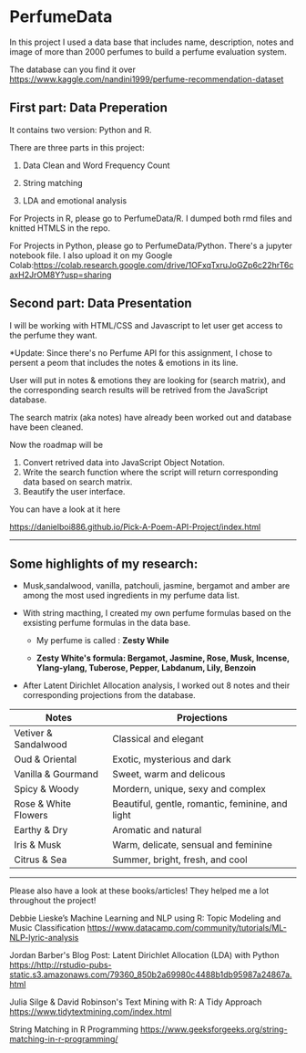 # PerfumeData
In this project I used a data base that includes name, description, notes and image of more than 2000 perfumes to build a perfume evaluation system. 

The database can you find it over <https://www.kaggle.com/nandini1999/perfume-recommendation-dataset>

## First part: Data Preperation

It contains two version: Python and R.

There are three parts in this project:

1. Data Clean and Word Frequency Count

2. String matching 

3. LDA and emotional analysis

For Projects in R, please go to PerfumeData/R. I dumped both rmd files and knitted HTMLS in the repo. 

For Projects in Python, please go to PerfumeData/Python. There's a jupyter notebook file. I also upload it on my Google Colab:<https://colab.research.google.com/drive/1OFxqTxruJoGZp6c22hrT6caxH2JrOM8Y?usp=sharing> 


## Second part: Data Presentation 

I will be working with HTML/CSS and Javascript to let user get access to the perfume they want. 

*Update: Since there's no Perfume API for this assignment, I chose to persent a peom that includes the notes & emotions in its line. 

User will put in notes & emotions they are looking for (search matrix), and the corresponding search results will be retrived from the JavaScript database.

The search matrix (aka notes) have already been worked out and database have been cleaned. 

Now the roadmap will be 

1. Convert retrived data into JavaScript Object Notation. 
2. Write the search function where the script will return corresponding data based on search matrix. 
3. Beautify the user interface. 

You can have a look at it here

<https://danielboi886.github.io/Pick-A-Poem-API-Project/index.html>

------------------------------------------------------------
## Some highlights of my research: 

* Musk,sandalwood, vanilla, patchouli, jasmine, bergamot and amber are among the most used ingredients in my perfume data list. 

* With string macthing, I created my own perfume formulas based on the exsisting perfume formulas in the data base. 

  * My perfume is called : **Zesty While** 
  
   * **Zesty White's formula: Bergamot, Jasmine, Rose, Musk, Incense, Ylang-ylang, Tuberose, Pepper, Labdanum, Lily, Benzoin**
   
* After Latent Dirichlet Allocation analysis, I worked out 8 notes and their corresponding projections from the database. 

Notes	|Projections
------------- | -------------
Vetiver & Sandalwood |	Classical and elegant
Oud & Oriental |	Exotic, mysterious and dark
Vanilla & Gourmand |	Sweet, warm and delicous
Spicy & Woody |	Mordern, unique, sexy and complex
Rose & White Flowers | Beautiful, gentle, romantic, feminine, and light
Earthy & Dry | Aromatic and natural
Iris & Musk | Warm, delicate, sensual and feminine
Citrus & Sea | Summer, bright, fresh, and cool

--------------------------------------------------------------
Please also have a look at these books/articles! They helped me a lot throughout the project! 

Debbie Lieske’s Machine Learning and NLP using R: Topic Modeling and Music Classification
<https://www.datacamp.com/community/tutorials/ML-NLP-lyric-analysis>

Jordan Barber's Blog Post: Latent Dirichlet Allocation (LDA) with Python 
<https://http://rstudio-pubs-static.s3.amazonaws.com/79360_850b2a69980c4488b1db95987a24867a.html>

Julia Silge & David Robinson's Text Mining with R: A Tidy Approach 
<https://www.tidytextmining.com/index.html>

String Matching in R Programming 
<https://www.geeksforgeeks.org/string-matching-in-r-programming/>
